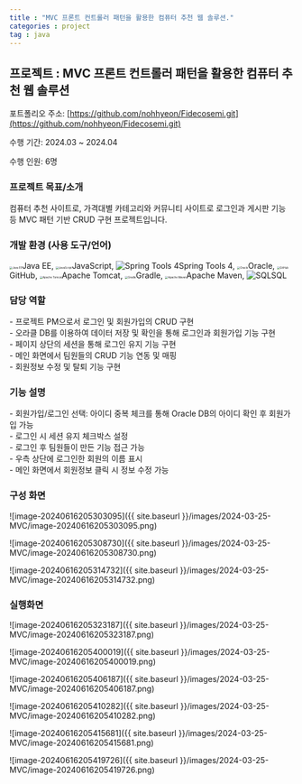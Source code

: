 ```yaml
---
title : "MVC 프론트 컨트롤러 패턴을 활용한 컴퓨터 추천 웹 솔루션."
categories : project
tag : java
---
```


## 프로젝트 : MVC 프론트 컨트롤러 패턴을 활용한 컴퓨터 추천 웹 솔루션

포트폴리오 주소: [https://github.com/nohhyeon/Fidecosemi.git](https://github.com/nohhyeon/Fidecosemi.git)

수행 기간: 2024.03 ~ 2024.04

수행 인원: 6명

### 프로젝트 목표/소개

컴퓨터 추천 사이트로, 가격대별 카테고리와 커뮤니티 사이트로 로그인과 게시판 기능 등 MVC 패턴 기반 CRUD 구현 프로젝트입니다.

### 개발 환경 (사용 도구/언어)

<img src="https://cdn.jumpit.co.kr/images/stacks/JavaEE.png" alt="Java EE" style="zoom:33%;" />Java EE, <img src="https://cdn.jumpit.co.kr/images/stacks/javascript.png" alt="JavaScript" style="zoom:33%;" />JavaScript, ![Spring Tools 4](https://cdn.jumpit.co.kr/images/stacks/noStack.png)Spring Tools 4, <img src="https://cdn.jumpit.co.kr/images/stacks/oracle.png" alt="Oracle" style="zoom:33%;" />Oracle, <img src="https://cdn.jumpit.co.kr/images/stacks/github.png" alt="GitHub" style="zoom:33%;" />GitHub, <img src="https://cdn.jumpit.co.kr/images/stacks/apachetomcat.png" alt="Apache Tomcat" style="zoom:33%;" />Apache Tomcat, <img src="https://cdn.jumpit.co.kr/images/stacks/gradle.png" alt="Gradle" style="zoom:33%;" />Gradle, <img src="https://cdn.jumpit.co.kr/images/stacks/apachemaven.png" alt="Apache Maven" style="zoom:33%;" />Apache Maven, ![SQL](https://cdn.jumpit.co.kr/images/stacks/sql.png)SQL

### 담당 역할

\- 프로젝트 PM으로서 로그인 및 회원가입의 CRUD 구현  
\- 오라클 DB를 이용하여 데이터 저장 및 확인을 통해 로그인과 회원가입 기능 구현  
\- 페이지 상단의 세션을 통해 로그인 유지 기능 구현  
\- 메인 화면에서 팀원들의 CRUD 기능 연동 및 매핑  
\- 회원정보 수정 및 탈퇴 기능 구현

### 기능 설명

\- 회원가입/로그인 선택: 아이디 중복 체크를 통해 Oracle DB의 아이디 확인 후 회원가입 가능  
\- 로그인 시 세션 유지 체크박스 설정  
\- 로그인 후 팀원들이 만든 기능 접근 가능  
\- 우측 상단에 로그인한 회원의 이름 표시  
\- 메인 화면에서 회원정보 클릭 시 정보 수정 가능

### 구성 화면

![image-20240616205303095]({{ site.baseurl }}/images/2024-03-25-MVC/image-20240616205303095.png)

![image-20240616205308730]({{ site.baseurl }}/images/2024-03-25-MVC/image-20240616205308730.png)

![image-20240616205314732]({{ site.baseurl }}/images/2024-03-25-MVC/image-20240616205314732.png)

### 실행화면

![image-20240616205323187]({{ site.baseurl }}/images/2024-03-25-MVC/image-20240616205323187.png)

![image-20240616205400019]({{ site.baseurl }}/images/2024-03-25-MVC/image-20240616205400019.png)

![image-20240616205406187]({{ site.baseurl }}/images/2024-03-25-MVC/image-20240616205406187.png)

![image-20240616205410282]({{ site.baseurl }}/images/2024-03-25-MVC/image-20240616205410282.png)

![image-20240616205415681]({{ site.baseurl }}/images/2024-03-25-MVC/image-20240616205415681.png)

![image-20240616205419726]({{ site.baseurl }}/images/2024-03-25-MVC/image-20240616205419726.png)

